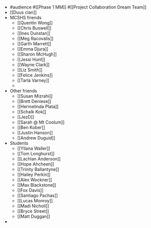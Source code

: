 - #audience #[[Phase 1 MM]] #[[Project Collaboration Dream Team]]
- [[Duus clan]]
- MCSHS friends
	- [[Quentin Wong]]
	- [[Chris Buswell]]
	- [[Ines Dunstan]]
	- [[Meg Racovalis]]
	- [[Garth Marrett]]
	- [[Emma Djura]]
	- [[Sharon McHugh]]
	- [[Jessi Hunt]]
	- [[Wayne Clark]]
	- [[Liz Smith]]
	- [[Felice Jenkins]]
	- [[Tarla Varney]]
	-
- Other friends
	- [[Susan Mizrahi]]
	- [[Brett Deniese]]
	- [[Hermelinda Plata]]
	- [[Schalk Kok]]
	- [[JezD]]
	- [[Sarah @ Mt Coolum]]
	- [[Ben Kober]]
	- [[Justin Hanson]]
	- [[Andrew Duguid]]
- Students
	- [[Yllana Waller]]
	- [[Tom Longhurst]]
	- [[Lachlan Anderson]]
	- [[Hope Ahcheen]]
	- [[Trinity Ballantyne]]
	- [[Hailey Perkin]]
	- [[Alex Wockner]]
	- [[Max Blackstone]]
	- [[Fox Davis]]
	- [[Santiago Pachas]]
	- [[Lucas Monroy]]
	- [[Madi Nicholl]]
	- [[Bryce Street]]
	- [[Matt Duggan]]
-